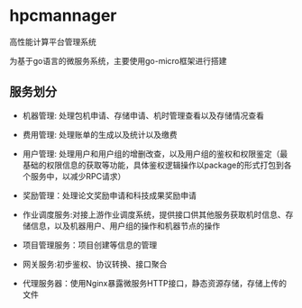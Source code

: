 # hpcmannager

高性能计算平台管理系统

为基于go语言的微服务系统，主要使用go-micro框架进行搭建

## 服务划分

* 机器管理: 处理包机申请、存储申请、机时管理查看以及存储情况查看

* 费用管理: 处理账单的生成以及统计以及缴费

* 用户管理: 处理用户和用户组的增删改查，以及用户组的鉴权和权限鉴定（最基础的权限信息的获取等功能，具体鉴权逻辑操作以package的形式打包到各个服务中，以减少RPC请求）

* 奖励管理：处理论文奖励申请和科技成果奖励申请

* 作业调度服务:对接上游作业调度系统，提供接口供其他服务获取机时信息、存储信息，以及机器用户、用户组的操作和机器节点的操作

* 项目管理服务：项目创建等信息的管理

* 网关服务:初步鉴权、协议转换、接口聚合

* 代理服务器：使用Nginx暴露微服务HTTP接口，静态资源存储，存储上传的文件